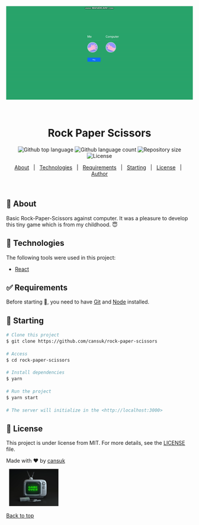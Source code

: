 <div align="center" id="top"> 
<img src='https://raw.githubusercontent.com/cansuk/rock-paper-scissors/master/public/paper-rock-scissors-simulation.gif' />

  &#xa0;

  <!-- <a href="https://rockpaperscissors.netlify.app">Demo</a> -->
</div>

<h1 align="center">Rock Paper Scissors</h1>

<p align="center">
  <img alt="Github top language" src="https://img.shields.io/github/languages/top/cansuk/rock-paper-scissors?color=56BEB8">

  <img alt="Github language count" src="https://img.shields.io/github/languages/count/cansuk/rock-paper-scissors?color=56BEB8">

  <img alt="Repository size" src="https://img.shields.io/github/repo-size/cansuk/rock-paper-scissors?color=56BEB8">

  <img alt="License" src="https://img.shields.io/github/license/cansuk/rock-paper-scissors?color=56BEB8">

  <!-- <img alt="Github issues" src="https://img.shields.io/github/issues/cansuk/rock-paper-scissors?color=56BEB8" /> -->

  <!-- <img alt="Github forks" src="https://img.shields.io/github/forks/cansuk/rock-paper-scissors?color=56BEB8" /> -->

  <!-- <img alt="Github stars" src="https://img.shields.io/github/stars/cansuk/rock-paper-scissors?color=56BEB8" /> -->
</p>

<!-- Status -->

<!-- <h4 align="center"> 
	🚧  Rock Paper Scissors 🚀 Under construction...  🚧
</h4> 

<hr> -->

<p align="center">
  <a href="#dart-about">About</a> &#xa0; | &#xa0; 
  <a href="#rocket-technologies">Technologies</a> &#xa0; | &#xa0;
  <a href="#white_check_mark-requirements">Requirements</a> &#xa0; | &#xa0;
  <a href="#checkered_flag-starting">Starting</a> &#xa0; | &#xa0;
  <a href="#memo-license">License</a> &#xa0; | &#xa0;
  <a href="https://github.com/cansuk" target="_blank">Author</a>
</p>

<br>

## :dart: About ##
Basic Rock-Paper-Scissors against computer. It was a pleasure to develop this tiny game which is from my childhood. :innocent: 


## :rocket: Technologies ##

The following tools were used in this project:

- [React](https://pt-br.reactjs.org/)

## :white_check_mark: Requirements ##

Before starting :checkered_flag:, you need to have [Git](https://git-scm.com) and [Node](https://nodejs.org/en/) installed.

## :checkered_flag: Starting ##

```bash
# Clone this project
$ git clone https://github.com/cansuk/rock-paper-scissors

# Access
$ cd rock-paper-scissors

# Install dependencies
$ yarn

# Run the project
$ yarn start

# The server will initialize in the <http://localhost:3000>
```

## :memo: License ##

This project is under license from MIT. For more details, see the [LICENSE](LICENSE.md) file.


Made with :heart: by <a href="https://github.com/cansuk" target="_blank">cansuk</a>

&#xa0;
<img src='https://raw.githubusercontent.com/cansuk/rock-paper-scissors/master/public/game-over.png' />

<a href="#top">Back to top</a>
